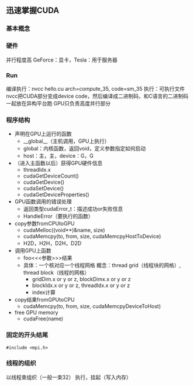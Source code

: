 ﻿## 迅速掌握CUDA

### 基本概念

### 硬件
并行程度高
GeForce：显卡，Tesla：用于服务器

### Run
编译执行：nvcc hello.cu arch=compute_35, code=sm_35
执行：可执行文件
nvcc把CUDA部分变成device code，然后编译成二进制码，和C语言的二进制码一起放在异构平台跑
GPU只负责高度并行部分

### 程序结构
* 声明在GPU上运行的函数
  * \_\_global\_\_（主机调用，GPU上执行）
  * global：内核函数，返回void，定义参数指定如何启动
  * host：主，主，device：G，G
* （进入主函数以后）获得GPU硬件信息
  * threadIdx.x
  * cudaGetDeviceCount()
  * cudaGetDevice()
  * cudaSetDevice()
  * cudaGetDeviceProperties()
* GPU函数调用的错误处理
  * 返回类型cudaError_t：描述成功or失败信息
  * HandleError（要执行的函数）
* copy参数fromCPUtoGPU
  * cudaMelloc((void**)&name, size)
  * cudaMemcpy(to, from, size, cudaMemcpyHostToDevice)
  * H2D，H2H，D2H，D2D
* 调用GPU上函数
  * foo<<<参数>>>结果
  * 具体：一个核对应一个线程网格
    概念：thread grid（线程块的网格）, thread block（线程的网格）
    * gridDim.x or y or z, blockDimx.x or y or z
    * blockIdx.x or y or z, threadIdx.x or y or z
    * index计算
* copy结果fromGPUtoCPU
  * cudaMemcpy(to, from, size, cudaMemcpyDeviceToHost)
* free GPU memory
  * cudaFree(name)

### 固定的开头结尾
```
#include <mpi.h>
```

### 线程的组织
以线程束组织（一般一束32）
执行，挂起（写入内存）
